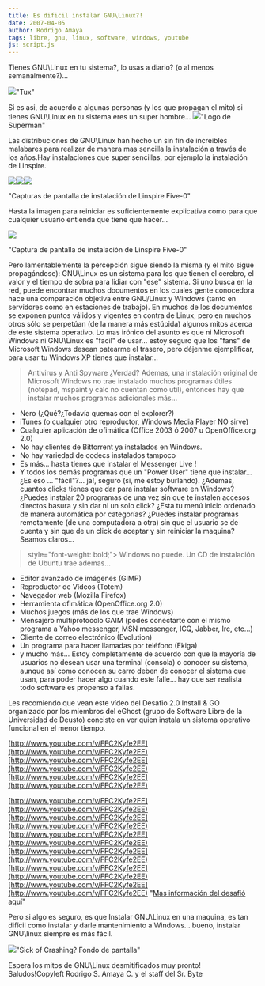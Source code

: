 ```yaml
---
title: Es dificil instalar GNU\Linux?!
date: 2007-04-05
author: Rodrigo Amaya
tags: libre, gnu, linux, software, windows, youtube
js: script.js
---
```


Tienes GNU\Linux en tu sistema?, lo usas a diario? (o al menos
      semanalmente?)...

[![](http://bp2.blogger.com/_ayvorITawE4/RhUD_rQFkFI/AAAAAAAAAQA/jJE4HoWB1lE/s200/happytux.png)](http://bp2.blogger.com/_ayvorITawE4/RhUD_rQFkFI/AAAAAAAAAQA/jJE4HoWB1lE/s1600-h/happytux.png)"Tux"

Si es asi, de acuerdo a algunas personas (y los que
      propagan el mito) si tienes GNU\Linux en tu sistema eres un super hombre...
[![](http://bp0.blogger.com/_ayvorITawE4/RhUEJLQFkGI/AAAAAAAAAQI/pYLVinosLSY/s320/superlogo.jpeg)](http://bp0.blogger.com/_ayvorITawE4/RhUEJLQFkGI/AAAAAAAAAQI/pYLVinosLSY/s1600-h/superlogo.jpeg)"Logo de Superman"

Las distribuciones de GNU\Linux han
      hecho un sin fin de increíbles malabares para realizar de manera mas sencilla la instalación a
      través de los años.Hay instalaciones que super sencillas, por ejemplo la instalación de Linspire.

[![](http://www.ffnn.nl/media/.gallery/image213.png)](http://www.ffnn.nl/media/.gallery/image213.png)[![](http://www.ffnn.nl/media/.gallery/image237.png)](http://www.ffnn.nl/media/.gallery/image237.png)[![](http://www.ffnn.nl/media/.gallery/image238.png)](http://www.ffnn.nl/media/.gallery/image238.png)

"Capturas de pantalla de
      instalación de Linspire Five-0"

Hasta la imagen para reiniciar es suficientemente
      explicativa como para que cualquier usuario entienda que tiene que hacer...

 [![](http://www.ffnn.nl/media/.gallery/image239.png)](http://www.ffnn.nl/media/.gallery/image239.png)

"Captura de pantalla de
      instalación de Linspire Five-0"

Pero lamentablemente la percepción sigue siendo la
      misma (y el mito sigue propagándose): GNU\Linux es un sistema para los que tienen el cerebro,
      el valor y el tiempo de sobra para lidiar con "ese" sistema. Si uno busca en la red, puede
      encontrar muchos documentos en los cuales gente conocedora hace una comparación objetiva entre GNU/Linux y Windows (tanto en
      servidores como en estaciones de trabajo). En muchos de los documentos se exponen puntos
      válidos y vigentes en contra de Linux, pero en muchos otros sólo se perpetúan (de la manera
      más estúpida) algunos mitos acerca de este sistema operativo.
Lo mas irónico del
      asunto es que ni Microsoft Windows ni GNU\Linux es "facil" de usar... estoy seguro que los
      "fans" de Microsoft Windows desean patearme el trasero, pero déjenme ejemplificar, para usar
      tu Windows XP tienes que instalar...
> Antivirus y Anti
> Spyware
¿Verdad? Ademas, una instalación original de Microsoft Windows no trae instalado muchos programas útiles
      (notepad, mspaint y calc no cuentan
      como util), entonces hay que instalar
      muchos programas adicionales más...

- Nero (¿Qué?¿Todavía quemas con el explorer?)
- iTunes (o cualquier otro reproductor, Windows Media Player NO sirve)
- Cualquier aplicación de ofimática (Office 2003 ó 2007 u OpenOffice.org 2.0)
- No hay clientes de Bittorrent ya instalados en Windows.
- No hay variedad de codecs instalados tampoco
- Es más... hasta tienes que instalar el Messenger Live !
- Y todos los demás programas que un "Power User" tiene que instalar...
¿Es eso ... "fácil"?... ja!, seguro (si, me estoy burlando). ¿Ademas, cuantos clicks tienes que dar para
      instalar software en Windows? ¿Puedes instalar 20 programas de una vez sin que te instalen
      accesos directos basura y sin dar ni un solo click? ¿Esta tu menú inicio ordenado de manera
      automática por categorías? ¿Puedes instalar programas remotamente (de una computadora a otra)
      sin que el usuario se de cuenta y sin que de un click de aceptar y sin reiniciar la maquina?
      Seamos claros...

>  style="font-weight: bold;"> Windows no
> puede.
Un
      CD de instalación de Ubuntu trae ademas...

- Editor avanzado de imágenes (GIMP)
- Reproductor de Vídeos (Totem)
- Navegador web (Mozilla Firefox)
- Herramienta ofimática (OpenOffice.org 2.0)
- Muchos juegos (más de los que trae Windows)
- Mensajero multiprotocolo GAIM (podes conectarte con el mismo programa a Yahoo messenger, MSN messenger, ICQ, Jabber, Irc, etc...)
- Cliente de correo electrónico (Evolution)
- Un programa para hacer llamadas por teléfono (Ekiga)
- y mucho más...
Estoy completamente de acuerdo con que la mayoría de usuarios no
      desean usar una terminal (consola) o conocer su sistema, aunque así como conocen su carro
      deben de conocer el sistema que usan, para poder hacer algo cuando este falle... hay que ser realista todo software es
      propenso a fallas.

Les recomiendo que vean este vídeo del Desafio 2.0 Install & GO
      organizado por los miembros del eGhost (grupo de Software Libre de la Universidad de Deusto)
      conciste en ver quien instala un sistema operativo funcional en el menor tiempo.

[http://www.youtube.com/v/FFC2Kyfe2EE](http://www.youtube.com/v/FFC2Kyfe2EE)[http://www.youtube.com/v/FFC2Kyfe2EE](http://www.youtube.com/v/FFC2Kyfe2EE)[http://www.youtube.com/v/FFC2Kyfe2EE](http://www.youtube.com/v/FFC2Kyfe2EE)

[http://www.youtube.com/v/FFC2Kyfe2EE](http://www.youtube.com/v/FFC2Kyfe2EE)[http://www.youtube.com/v/FFC2Kyfe2EE](http://www.youtube.com/v/FFC2Kyfe2EE)[http://www.youtube.com/v/FFC2Kyfe2EE](http://www.youtube.com/v/FFC2Kyfe2EE)[http://www.youtube.com/v/FFC2Kyfe2EE](http://www.youtube.com/v/FFC2Kyfe2EE)[http://www.youtube.com/v/FFC2Kyfe2EE](http://www.youtube.com/v/FFC2Kyfe2EE)[http://www.youtube.com/v/FFC2Kyfe2EE](http://www.youtube.com/v/FFC2Kyfe2EE)
"[Mas información del desafió aquí](http://www.e-ghost.deusto.es/phpwiki/index.php/Desafio20Blog)"

Pero si algo es seguro, es que
      Instalar GNU\Linux en una maquina, es tan difícil como instalar y darle mantenimiento a
      Windows... bueno, instalar GNU\linux siempre es más fácil.

[![](http://www.acota.de/pics/humor/tux/dummy1024x768.jpg)](http://www.acota.de/pics/humor/tux/dummy1024x768.jpg)"Sick of Crashing? Fondo de pantalla"

Espera los mitos de GNU\Linux desmitificados muy pronto!
Saludos!Copyleft Rodrigo S. Amaya C. y el staff
      del Sr. Byte